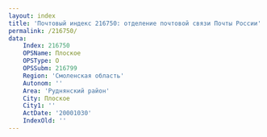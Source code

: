 ```yaml
---
layout: index
title: 'Почтовый индекс 216750: отделение почтовой связи Почты России'
permalink: /216750/
data:
    Index: 216750
    OPSName: Плоское
    OPSType: О
    OPSSubm: 216799
    Region: 'Смоленская область'
    Autonom: ''
    Area: 'Руднянский район'
    City: Плоское
    City1: ''
    ActDate: '20001030'
    IndexOld: ''
---
```

